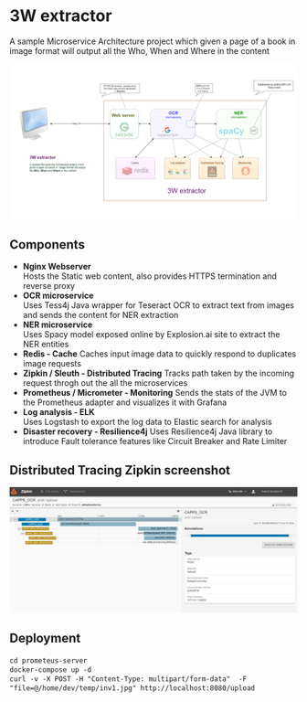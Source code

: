 # 3W extractor
A sample Microservice Architecture project which given a page of a book in  image format will output all the Who, When and Where in the content

![#w Archtecture ](./3w_architecture.png)

## Components
* **Nginx  Webserver**  
Hosts the Static web content, also provides HTTPS termination and reverse proxy
*  **OCR microservice**  
Uses Tess4j Java wrapper for Teseract OCR to extract text from images and sends the content for NER extraction
* **NER microservice**  
Uses Spacy model exposed online by Explosion.ai site to extract the NER entities
* **Redis - Cache**
Caches input image data to quickly respond to duplicates image requests
* **Zipkin / Sleuth - Distributed Tracing**
Tracks path taken by the incoming request throgh out the all the microservices
* **Prometheus / Micrometer - Monitoring**
Sends the stats of the JVM to the Prometheus adapter and visualizes it with Grafana
* **Log analysis - ELK**  
Uses Logstash to export the log data to Elastic search for analysis
* **Disaster recovery - Resilience4j** 
Uses Resilience4j Java library to introduce Fault tolerance features like Circuit Breaker and  Rate Limiter



## Distributed Tracing Zipkin screenshot
![Zipkin trace ](./zipkin-trace.png)


## Deployment
```
cd prometeus-server
docker-compose up -d
curl -v -X POST -H "Content-Type: multipart/form-data"  -F "file=@/home/dev/temp/inv1.jpg" http://localhost:8080/upload
```

